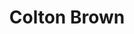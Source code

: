 ---
title: Colton Brown
description: Colton Brown makes creative work across technology, music and design. 
layout: work
---